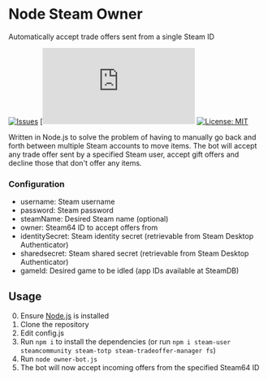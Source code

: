 # Node Steam Owner
Automatically accept trade offers sent from a single Steam ID

[![Issues](https://img.shields.io/codeclimate/issues/luigia/node-steam-owner)](https://github.com/luigia/node-steam-owner/issues)
[![Size](https://img.shields.io/github/size/luigia/node-steam-owner/owner-bot.js)
[![License: MIT](https://img.shields.io/badge/License-MIT-yellow.svg)](https://github.com/luigia/node-steam-owner/blob/master/LICENSE)

Written in Node.js to solve the problem of having to manually go back and forth between multiple Steam accounts to move items. The bot will accept any trade offer sent by a specified Steam user, accept gift offers and decline those that don't offer any items.

### Configuration 
- username: Steam username
- password: Steam password
- steamName: Desired Steam name (optional)
- owner: Steam64 ID to accept offers from
- identitySecret: Steam identity secret (retrievable from Steam Desktop Authenticator)
- sharedsecret: Steam shared secret (retrievable from Steam Desktop Authenticator)
- gameId: Desired game to be idled (app IDs available at SteamDB)

## Usage

0. Ensure [Node.js](https://nodejs.org/en/) is installed
1. Clone the repository
2. Edit config.js 
3. Run `npm i` to install the dependencies (or run `npm i steam-user steamcommunity steam-totp steam-tradeoffer-manager fs`)
4. Run `node owner-bot.js`
5. The bot will now accept incoming offers from the specified Steam64 ID
